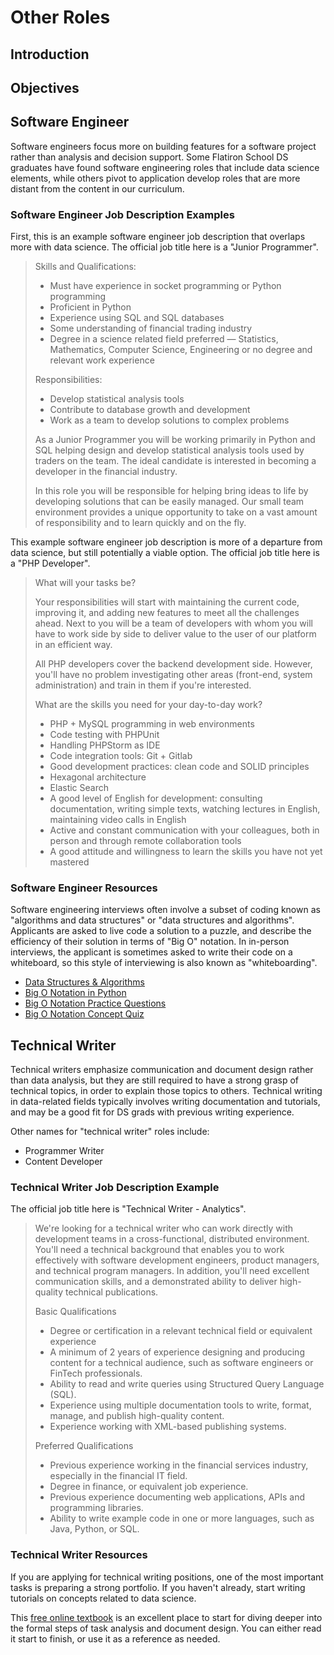 # Other Roles

## Introduction

## Objectives

## Software Engineer

Software engineers focus more on building features for a software project rather than analysis and decision support. Some Flatiron School DS graduates have found software engineering roles that include data science elements, while others pivot to application develop roles that are more distant from the content in our curriculum.

### Software Engineer Job Description Examples

First, this is an example software engineer job description that overlaps more with data science. The official job title here is a "Junior Programmer".

> Skills and Qualifications:
> * Must have experience in socket programming or Python programming
> * Proficient in Python
> * Experience using SQL and SQL databases
> * Some understanding of financial trading industry
> * Degree in a science related field preferred — Statistics, Mathematics, Computer Science, Engineering or no degree and relevant work experience
>
> Responsibilities:
> * Develop statistical analysis tools
> * Contribute to database growth and development
> * Work as a team to develop solutions to complex problems
>
> As a Junior Programmer you will be working primarily in Python and SQL helping design and develop statistical analysis tools used by traders on the team. The ideal candidate is interested in becoming a developer in the financial industry.
>
> In this role you will be responsible for helping bring ideas to life by developing solutions that can be easily managed. Our small team environment provides a unique opportunity to take on a vast amount of responsibility and to learn quickly and on the fly.

This example software engineer job description is more of a departure from data science, but still potentially a viable option. The official job title here is a "PHP Developer".

> What will your tasks be?
>
> Your responsibilities will start with maintaining the current code, improving it, and adding new features to meet all the challenges ahead. Next to you will be a team of developers with whom you will have to work side by side to deliver value to the user of our platform in an efficient way.
>
> All PHP developers cover the backend development side. However, you'll have no problem investigating other areas (front-end, system administration) and train in them if you're interested.
>
> What are the skills you need for your day-to-day work?
> * PHP + MySQL programming in web environments
> * Code testing with PHPUnit
> * Handling PHPStorm as IDE
> * Code integration tools: Git + Gitlab
> * Good development practices: clean code and SOLID principles
> * Hexagonal architecture
> * Elastic Search
> * A good level of English for development: consulting documentation, writing simple texts, watching lectures in English, maintaining video calls in English
> * Active and constant communication with your colleagues, both in person and through remote collaboration tools
> * A good attitude and willingness to learn the skills you have not yet mastered

### Software Engineer Resources

Software engineering interviews often involve a subset of coding known as "algorithms and data structures" or "data structures and algorithms". Applicants are asked to live code a solution to a puzzle, and describe the efficiency of their solution in terms of "Big O" notation. In in-person interviews, the applicant is sometimes asked to write their code on a whiteboard, so this style of interviewing is also known as "whiteboarding".

* [Data Structures & Algorithms](https://github.com/codyjgreen/DSA)
* [Big O Notation in Python](https://www.interviewcake.com/article/python/big-o-notation-time-and-space-complexity?)
* [Big O Notation Practice Questions](https://www.interviewcake.com/big-o-notation-practice-questions)
* [Big O Notation Concept Quiz](https://brilliant.org/practice/big-o-notation/)

## Technical Writer

Technical writers emphasize communication and document design rather than data analysis, but they are still required to have a strong grasp of technical topics, in order to explain those topics to others. Technical writing in data-related fields typically involves writing documentation and tutorials, and may be a good fit for DS grads with previous writing experience.

Other names for "technical writer" roles include:
* Programmer Writer
* Content Developer

### Technical Writer Job Description Example

The official job title here is "Technical Writer - Analytics".

> We're looking for a technical writer who can work directly with development teams in a cross-functional, distributed environment. You'll need a technical background that enables you to work effectively with software development engineers, product managers, and technical program managers. In addition, you'll need excellent communication skills, and a demonstrated ability to deliver high-quality technical publications.
>
> Basic Qualifications
> * Degree or certification in a relevant technical field or equivalent experience
> * A minimum of 2 years of experience designing and producing content for a technical audience, such as software engineers or FinTech professionals.
> * Ability to read and write queries using Structured Query Language (SQL).
> * Experience using multiple documentation tools to write, format, manage, and publish high-quality content.
> * Experience working with XML-based publishing systems.
>
> Preferred Qualifications
> * Previous experience working in the financial services industry, especially in the financial IT field.
> * Degree in finance, or equivalent job experience.
> * Previous experience documenting web applications, APIs and programming libraries.
> * Ability to write example code in one or more languages, such as Java, Python, or SQL.

### Technical Writer Resources

If you are applying for technical writing positions, one of the most important tasks is preparing a strong portfolio. If you haven't already, start writing tutorials on concepts related to data science.

This [free online textbook](https://pressbooks.bccampus.ca/technicalwriting/) is an excellent place to start for diving deeper into the formal steps of task analysis and document design. You can either read it start to finish, or use it as a reference as needed.
